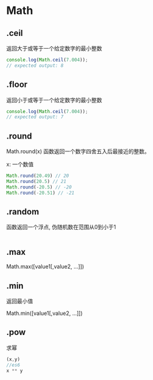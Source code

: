 
# Math

## .ceil

返回大于或等于一个给定数字的最小整数

```js
console.log(Math.ceil(7.004));
// expected output: 8
```

## .floor

返回小于或等于一个给定数字的最小整数

```js
console.log(Math.ceil(7.004));
// expected output: 7
```

## .round

Math.round(x) 函数返回一个数字四舍五入后最接近的整数。

x: 一个数值

```js
Math.round(20.49) // 20
Math.round(20.5) // 21
Math.round(-20.5) // -20
Math.round(-20.51) // -21
```

## .random

函数返回一个浮点,  伪随机数在范围从0到小于1

```js

```

## .max

Math.max([value1[,value2, ...]])

## .min

返回最小值

Math.min([value1[,value2, ...]])  

## .pow

求幂

```js
(x,y)
//es6
x ** y
```
